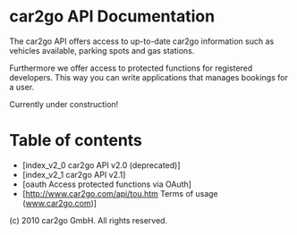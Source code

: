 
# car2go API Documentation
The car2go API offers access to up-to-date car2go information such as vehicles available, parking spots and gas stations. 

Furthermore we offer access to protected functions for registered developers. This way you can write applications that manages bookings for a user.

Currently under construction!

# Table of contents
* [index_v2_0 car2go API v2.0 (deprecated)]
* [index_v2_1 car2go API v2.1]
* [oauth Access protected functions via OAuth]
* [http://www.car2go.com/api/tou.htm Terms of usage (www.car2go.com)]	

(c) 2010 car2go GmbH. All rights reserved.
